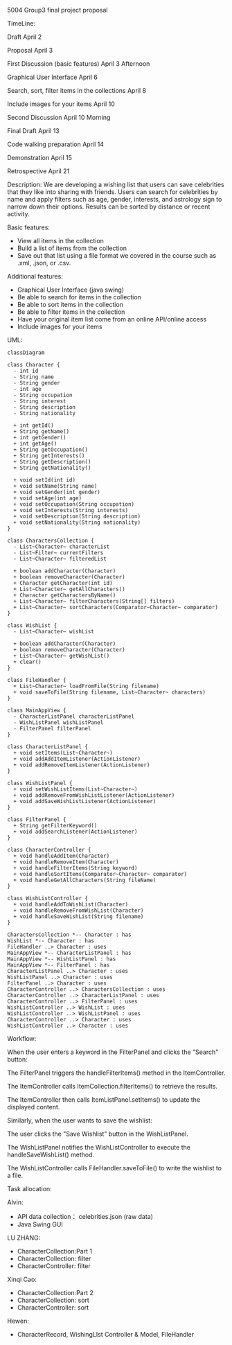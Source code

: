 5004 Group3 final project proposal

TimeLine:

Draft	April 2

Proposal	April 3

First Discussion (basic features)	April 3 Afternoon

Graphical User Interface April 6

Search, sort, filter items in the collections April 8

Include images for your items April 10

Second Discussion	April 10 Morning

Final Draft	April 13

Code walking preparation	April 14

Demonstration	April 15

Retrospective	April 21

Description:
We are developing a wishing list that users can save celebrities that they like into sharing with friends.
Users can search for celebrities by name and apply filters such as age, gender, interests, and astrology sign
to narrow down their options. Results can be sorted by distance or recent activity.

Basic features:
* View all items in the collection
* Build a list of items from the collection 
* Save out that list using a file format we covered in the course such as .xml, .json, or .csv.

Additional features:
* Graphical User Interface (java swing)
* Be able to search for items in the collection
* Be able to sort items in the collection
* Be able to filter items in the collection
* Have your original item list come from an online API/online access
* Include images for your items

UML:
```mermaid
classDiagram

class Character {
  - int id
  - String name
  - String gender
  - int age
  - String occupation
  - String interest
  - String description
  - String nationality

  + int getId()
  + String getName()
  + int getGender()
  + int getAge()
  + String getOccupation()
  + String getInterests()
  + String getDescription()
  + String getNationality()

  + void setId(int id)
  + void setName(String name)
  + void setGender(int gender)
  + void setAge(int age)
  + void setOccupation(String occupation)
  + void setInterests(String interests)
  + void setDescription(String description)
  + void setNationality(String nationality)
}

class CharactersCollection {
  - List~Character~ characterList
  - List~Filter~ currentFilters
  - List~Character~ filteredList

  + boolean addCharacter(Character)
  + boolean removeCharacter(Character)
  + Character getCharacter(int id)
  + List~Character~ getAllCharacters()
  + Character getCharactersByName()
  + List~Character~ filterCharacters(String[] filters)
  + List~Character~ sortCharacters(Comparator~Character~ comparator)
}

class WishList {
  - List~Character~ wishList

  + boolean addCharacter(Character)
  + boolean removeCharacter(Character)
  + List~Character~ getWishList()
  + clear()
}

class FileHandler {
  + List~Character~ loadFromFile(String filename)
  + void saveToFile(String filename, List~Character~ characters)
}

class MainAppView {
  - CharacterListPanel characterListPanel
  - WishListPanel wishListPanel
  - FilterPanel filterPanel
}

class CharacterListPanel {
  + void setItems(List~Character~)
  + void addAddItemListener(ActionListener)
  + void addRemoveItemListener(ActionListener)
}

class WishListPanel {
  + void setWishListItems(List~Character~)
  + void addRemoveFromWishListListener(ActionListener)
  + void addSaveWishListListener(ActionListener)
}

class FilterPanel {
  + String getFilterKeyword()
  + void addSearchListener(ActionListener)
}

class CharacterController {
  + void handleAddItem(Character)
  + void handleRemoveItem(Character)
  + void handleFilterItems(String keyword)
  + void handleSortItems(Comparator~Character~ comparator)
  + void handleGetAllCharacters(String fileName)
}

class WishListController {
  + void handleAddToWishList(Character)
  + void handleRemoveFromWishList(Character)
  + void handleSaveWishList(String filename)
}

CharactersCollection *-- Character : has
WishList *-- Character : has
FileHandler ..> Character : uses
MainAppView *-- CharacterListPanel : has
MainAppView *-- WishListPanel : has
MainAppView *-- FilterPanel : has
CharacterListPanel ..> Character : uses
WishListPanel ..> Character : uses
FilterPanel ..> Character : uses
CharacterController ..> CharactersCollection : uses
CharacterController ..> CharacterListPanel : uses
CharacterController ..> FilterPanel : uses
WishListController ..> WishList : uses
WishListController ..> WishListPanel : uses
CharacterController ..> Character : uses
WishListController ..> Character : uses
```

Workflow:

When the user enters a keyword in the FilterPanel and clicks the "Search" button:

The FilterPanel triggers the handleFilterItems() method in the ItemController.

The ItemController calls ItemCollection.filterItems() to retrieve the results.

The ItemController then calls ItemListPanel.setItems() to update the displayed content.

Similarly, when the user wants to save the wishlist:

The user clicks the "Save Wishlist" button in the WishListPanel.

The WishListPanel notifies the WishListController to execute the handleSaveWishList() method.

The WishListController calls FileHandler.saveToFile() to write the wishlist to a file.


Task allocation:

Alvin:
* API data collection： celebrities.json  (raw data)
* Java Swing GUI

LU ZHANG:
* CharacterCollection:Part 1
* CharacterCollection: filter
* CharacterController: filter

Xinqi Cao:
* CharacterCollection:Part 2
* CharacterCollection: sort
* CharacterController: sort

Hewen:
* CharacterRecord, WishingLIst Controller & Model, FileHandler

